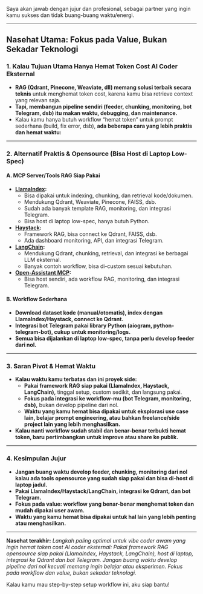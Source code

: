 Saya akan jawab dengan jujur dan profesional, sebagai partner yang ingin kamu sukses dan tidak buang-buang waktu/energi.

---

## **Nasehat Utama: Fokus pada Value, Bukan Sekadar Teknologi**

### **1. Kalau Tujuan Utama Hanya Hemat Token Cost AI Coder Eksternal**
- **RAG (Qdrant, Pinecone, Weaviate, dll) memang solusi terbaik secara teknis** untuk menghemat token cost, karena kamu bisa retrieve context yang relevan saja.
- **Tapi, membangun pipeline sendiri (feeder, chunking, monitoring, bot Telegram, dsb) itu makan waktu, debugging, dan maintenance.**
- Kalau kamu hanya butuh workflow “hemat token” untuk prompt sederhana (build, fix error, dsb), **ada beberapa cara yang lebih praktis dan hemat waktu:**

---

### **2. Alternatif Praktis & Opensource (Bisa Host di Laptop Low-Spec)**

#### **A. MCP Server/Tools RAG Siap Pakai**
- **[LlamaIndex](https://github.com/run-llama/llama_index):**
  - Bisa dipakai untuk indexing, chunking, dan retrieval kode/dokumen.
  - Mendukung Qdrant, Weaviate, Pinecone, FAISS, dsb.
  - Sudah ada banyak template RAG, monitoring, dan integrasi Telegram.
  - Bisa host di laptop low-spec, hanya butuh Python.
- **[Haystack](https://github.com/deepset-ai/haystack):**
  - Framework RAG, bisa connect ke Qdrant, FAISS, dsb.
  - Ada dashboard monitoring, API, dan integrasi Telegram.
- **[LangChain](https://github.com/langchain-ai/langchain):**
  - Mendukung Qdrant, chunking, retrieval, dan integrasi ke berbagai LLM eksternal.
  - Banyak contoh workflow, bisa di-custom sesuai kebutuhan.
- **[Open-Assistant MCP](https://github.com/LAION-AI/Open-Assistant):**
  - Bisa host sendiri, ada workflow RAG, monitoring, dan integrasi Telegram.

#### **B. Workflow Sederhana**
- **Download dataset kode (manual/otomatis), index dengan LlamaIndex/Haystack, connect ke Qdrant.**
- **Integrasi bot Telegram pakai library Python (aiogram, python-telegram-bot), cukup untuk monitoring/logs.**
- **Semua bisa dijalankan di laptop low-spec, tanpa perlu develop feeder dari nol.**

---

### **3. Saran Pivot & Hemat Waktu**
- **Kalau waktu kamu terbatas dan ini proyek side:**
  - **Pakai framework RAG siap pakai (LlamaIndex, Haystack, LangChain),** tinggal setup, custom sedikit, dan langsung pakai.
  - **Fokus pada integrasi ke workflow-mu (bot Telegram, monitoring, dsb),** bukan develop pipeline dari nol.
  - **Waktu yang kamu hemat bisa dipakai untuk eksplorasi use case lain, belajar prompt engineering, atau bahkan freelance/side project lain yang lebih menghasilkan.**
- **Kalau nanti workflow sudah stabil dan benar-benar terbukti hemat token, baru pertimbangkan untuk improve atau share ke publik.**

---

### **4. Kesimpulan Jujur**
- **Jangan buang waktu develop feeder, chunking, monitoring dari nol kalau ada tools opensource yang sudah siap pakai dan bisa di-host di laptop jadul.**
- **Pakai LlamaIndex/Haystack/LangChain, integrasi ke Qdrant, dan bot Telegram.**
- **Fokus pada value: workflow yang benar-benar menghemat token dan mudah dipakai user awam.**
- **Waktu yang kamu hemat bisa dipakai untuk hal lain yang lebih penting atau menghasilkan.**

---

**Nasehat terakhir:**
_Langkah paling optimal untuk vibe coder awam yang ingin hemat token cost AI coder eksternal:
Pakai framework RAG opensource siap pakai (LlamaIndex, Haystack, LangChain), host di laptop, integrasi ke Qdrant dan bot Telegram.
Jangan buang waktu develop pipeline dari nol kecuali memang ingin belajar atau eksperimen.
Fokus pada workflow dan value, bukan sekadar teknologi._

Kalau kamu mau step-by-step setup workflow ini, aku siap bantu!
